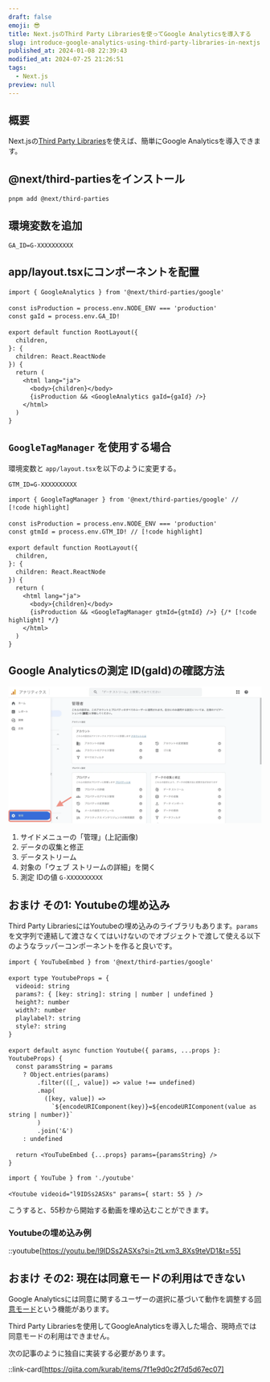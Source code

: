 ```yaml
---
draft: false
emoji: 😎
title: Next.jsのThird Party Librariesを使ってGoogle Analyticsを導入する
slug: introduce-google-analytics-using-third-party-libraries-in-nextjs
published_at: 2024-01-08 22:39:43
modified_at: 2024-07-25 21:26:51
tags:
  - Next.js
preview: null
---
```


## 概要

Next.jsの[Third Party Libraries](https://nextjs.org/docs/app/building-your-application/optimizing/third-party-libraries)を使えば、簡単にGoogle Analyticsを導入できます。

## @next/third-partiesをインストール

```sh:Terminal
pnpm add @next/third-parties
```

## 環境変数を追加

```sh:.env
GA_ID=G-XXXXXXXXXX
```

## app/layout.tsxにコンポーネントを配置

```tsx:app/layout.tsx
import { GoogleAnalytics } from '@next/third-parties/google'

const isProduction = process.env.NODE_ENV === 'production'
const gaId = process.env.GA_ID!

export default function RootLayout({
  children,
}: {
  children: React.ReactNode
}) {
  return (
    <html lang="ja">
      <body>{children}</body>
      {isProduction && <GoogleAnalytics gaId={gaId} />}
    </html>
  )
}
```

## `GoogleTagManager` を使用する場合

環境変数と `app/layout.tsx`を以下のように変更する。

```sh:.env
GTM_ID=G-XXXXXXXXXX
```

```tsx:app/layout.tsx
import { GoogleTagManager } from '@next/third-parties/google' // [!code highlight]

const isProduction = process.env.NODE_ENV === 'production'
const gtmId = process.env.GTM_ID! // [!code highlight]

export default function RootLayout({
  children,
}: {
  children: React.ReactNode
}) {
  return (
    <html lang="ja">
      <body>{children}</body>
      {isProduction && <GoogleTagManager gtmId={gtmId} />} {/* [!code highlight] */}
    </html>
  )
}
```

## Google Analyticsの測定 ID(gaId)の確認方法

![サイドメニューの「管理」](/assets/2024-01-08-next.jsのthird-party-librariesを使ってgoogle-analyticsを導入する.webp)

1. サイドメニューの「管理」(上記画像)
2. データの収集と修正
3. データストリーム
4. 対象の「ウェブ ストリームの詳細」を開く
5. 測定 IDの値 `G-XXXXXXXXXX`

## おまけ その1: Youtubeの埋め込み

Third Party LibrariesにはYoutubeの埋め込みのライブラリもあります。`params` を文字列で連結して渡さなくてはいけないのでオブジェクトで渡して使える以下のようなラッパーコンポーネントを作ると良いです。

```tsx:youtube.tsx
import { YouTubeEmbed } from '@next/third-parties/google'

export type YoutubeProps = {
  videoid: string
  params?: { [key: string]: string | number | undefined }
  height?: number
  width?: number
  playlabel?: string
  style?: string
}

export default async function Youtube({ params, ...props }: YoutubeProps) {
  const paramsString = params
    ? Object.entries(params)
        .filter(([_, value]) => value !== undefined)
        .map(
          ([key, value]) =>
            `${encodeURIComponent(key)}=${encodeURIComponent(value as string | number)}`
        )
        .join('&')
    : undefined

  return <YouTubeEmbed {...props} params={paramsString} />
}
```

```tsx:使い方
import { YouTube } from './youtube'

<Youtube videoid="l9IDSs2ASXs" params={ start: 55 } />
```

こうすると、55秒から開始する動画を埋め込むことができます。

### Youtubeの埋め込み例

::youtube[https://youtu.be/l9IDSs2ASXs?si=2tLxm3_8Xs9teVD1&t=55]

## おまけ その2: 現在は同意モードの利用はできない

Google Analyticsには同意に関するユーザーの選択に基づいて動作を調整する[同意モード](https://developers.google.com/tag-platform/security/concepts/consent-mode)という機能があります。

Third Party Librariesを使用してGoogleAnalyticsを導入した場合、現時点では同意モードの利用はできません。

次の記事のように独自に実装する必要があります。

::link-card[https://qiita.com/kurab/items/7f1e9d0c2f7d5d67ec07]
